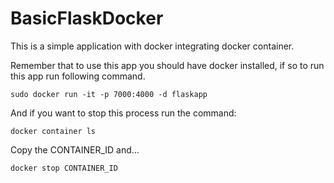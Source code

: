 # BasicFlaskDocker

This is a simple application with docker integrating docker container.

Remember that to use this app you should have docker installed, if so to run this app run following command.

```
sudo docker run -it -p 7000:4000 -d flaskapp
```

And if you want to stop this process run the command:
```
docker container ls
```
Copy the CONTAINER_ID and...

```
docker stop CONTAINER_ID
```
